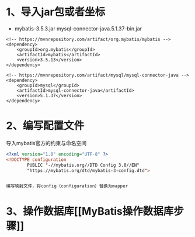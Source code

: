 # 1、导入jar包或者坐标

* mybatis-3.5.3.jar    mysql-connector-java.5.1.37-bin.jar
```
<!-- https://mvnrepository.com/artifact/org.mybatis/mybatis -->
<dependency>
    <groupId>org.mybatis</groupId>
    <artifactId>mybatis</artifactId>
    <version>3.5.13</version>
</dependency>

<!-- https://mvnrepository.com/artifact/mysql/mysql-connector-java -->
<dependency>
    <groupId>mysql</groupId>
    <artifactId>mysql-connector-java</artifactId>
    <version>5.1.37</version>
</dependency>
```

# 2、编写配置文件
导入mybatis官方的约束与命名空间
```xml
<?xml version="1.0" encoding="UTF-8" ?>  
<!DOCTYPE configuration  
        PUBLIC "-//mybatis.org//DTD Config 3.0//EN"  
        "https://mybatis.org/dtd/mybatis-3-config.dtd">


编写映射文件，将config（configuration）替换为mapper
```

# 3、操作数据库[[MyBatis操作数据库步骤]]